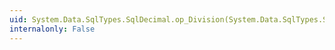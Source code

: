 ```yaml
---
uid: System.Data.SqlTypes.SqlDecimal.op_Division(System.Data.SqlTypes.SqlDecimal,System.Data.SqlTypes.SqlDecimal)
internalonly: False
---
```

